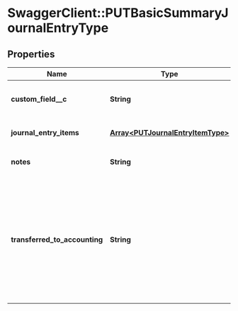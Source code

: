 # SwaggerClient::PUTBasicSummaryJournalEntryType

## Properties
Name | Type | Description | Notes
------------ | ------------- | ------------- | -------------
**custom_field__c** | **String** | Any custom fields defined for this object. The custom field name is case-sensitive.  | [optional] 
**journal_entry_items** | [**Array&lt;PUTJournalEntryItemType&gt;**](PUTJournalEntryItemType.md) | Key name that represents the list of journal entry items.  | [optional] 
**notes** | **String** | Additional information about this record.  ***Character limit:*** 2,000  | [optional] 
**transferred_to_accounting** | **String** | Status shows whether the journal entry has been transferred to an accounting system.   This field cannot be changed after the summary journal entry has been canceled.  **Note:** The Zuora Finance ***Override Transferred to Accounting*** permission is required to change &#x60;transferredToAccounting&#x60; from &#x60;Yes&#x60; to any other value.  | [optional] 


